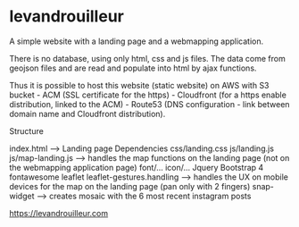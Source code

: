 # levandrouilleur
A simple website with a landing page and a webmapping application.

There is no database, using only html, css and js files. The data come from geojson files and are read and populate into html by ajax functions.

Thus it is possible to host this website (static website) on AWS with S3 bucket - ACM (SSL certificate for the https) - Cloudfront (for a https enable distribution, linked to the ACM) - Route53 (DNS configuration - link between domain name and Cloudfront distribution).

Structure

index.html --> Landing page
    Dependencies
      css/landing.css
      js/landing.js
      js/map-landing.js --> handles the map functions on the landing page (not on the webmapping application page)
      font/...
      icon/...
      Jquery
      Bootstrap 4
      fontawesome
      leaflet
      leaflet-gestures.handling --> handles the UX on mobile devices for the map on the landing page (pan only with 2 fingers)
      snap-widget --> creates mosaic with the 6 most recent instagram posts
        
      

https://levandrouilleur.com
